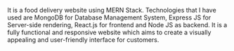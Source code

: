 It is a food delivery website using MERN Stack. Technologies that I have used are MongoDB for Database Management System, Express JS for Server-side rendering, React.js for frontend and Node JS as backend. It is a fully functional and responsive website which aims to create a visually appealing and user-friendly interface for customers.
